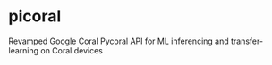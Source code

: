 # picoral
Revamped Google Coral Pycoral API for ML inferencing and transfer-learning on Coral devices
